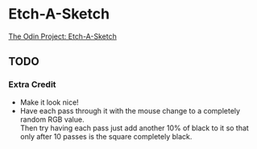 # Etch-A-Sketch  

[The Odin Project: Etch-A-Sketch](https://www.theodinproject.com/courses/foundations/lessons/etch-a-sketch-project)  

## TODO  
### Extra Credit  
* Make it look nice!
* Have each pass through it with the mouse change to a completely random RGB value.  
Then try having each pass just add another 10% of black to it so that only after 10 passes is the square completely black.